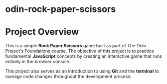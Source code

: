 # odin-rock-paper-scissors

# Project Overview

This is a simple **Rock Paper Scissors** game built as part of The Odin Project's Foundations course. The objective of this project is to practice fundamental **JavaScript** concepts by creating an interactive game that runs entirely in the browser console.

This project also serves as an introduction to using **Git** and the **terminal** to manage code changes throughout the development process.
